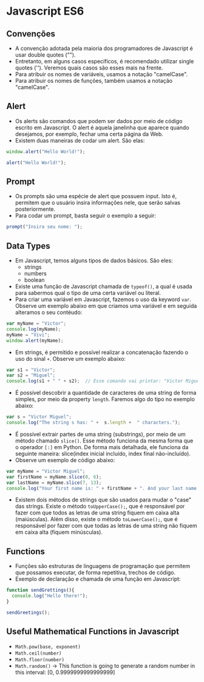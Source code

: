 # Javascript ES6

## Convenções
* A convenção adotada pela maioria dos programadores de Javascript é usar double quotes ("").
* Entretanto, em alguns casos específicos, é recomendado utilizar single quotes (''). Veremos quais casos são esses mais na frente.
* Para atribuir os nomes de variáveis, usamos a notação "camelCase".
* Para atribuir os nomes de funções, também usamos a notação "camelCase".

## Alert
* Os alerts são comandos que podem ser dados por meio de código escrito em Javascript. O alert é aquela janelinha que aparece quando desejamos, por exemplo, fechar uma certa página da Web.
* Existem duas maneiras de codar um alert. São elas:
```javascript
window.alert("Hello World!");

alert("Hello World!");
```

## Prompt
* Os prompts são uma espécie de alert que possuem input. Isto é, permitem que o usuário insira informações nele, que serão salvas posteriormente.
* Para codar um prompt, basta seguir o exemplo a seguir:
```javascript
prompt("Insira seu nome: ");
```

## Data Types
* Em Javascript, temos alguns tipos de dados básicos. São eles:
  * strings
  * numbers
  * boolean
* Existe uma função de Javascript chamada de ```typeof()```, a qual é usada para sabermos qual o tipo de uma certa variável ou literal.
* Para criar uma variável em Javascript, fazemos o uso da keyword ```var```. Observe um exemplo abaixo em que criamos uma variável e em seguida alteramos o seu contéudo:
```javascript
var myName = "Victor";
console.log(myName);
myName = "Vivi";
window.alert(myName);
```
* Em strings, é permitido e possível realizar a concatenação fazendo o uso do sinal ```+```. Observe um exemplo abaixo:
```javascript
var s1 = "Victor";
var s2 = "Miguel";
console.log(s1 + " " + s2);  // Esse comando vai printar: "Victor Miguel".
```
* É possível descobrir a quantidade de caracteres de uma string de forma simples, por meio da property ```length```.  Faremos algo do tipo no exemplo abaixo:
```javascript
var s = "Victor Miguel";
console.log("The string s has: " +  s.length +  " characters.");
```
* É possível extrair partes de uma string (substrings), por meio de um método chamado ```slice()```. Esse método funciona da mesma forma que o operador ```[:]``` em Python. De forma mais detalhada, ele funciona da seguinte maneira: slice(index inicial incluído, index final não-incluído).
* Observe um exemplo de código abaixo:
```javascript
var myName = "Victor Miguel";
var firstName = myName.slice(0, 6);
var lastName = myName.slice(7, 13);
console.log("Your first name is: " + firstName + ". And your last name is: " + lastName);
```
* Existem dois métodos de strings que são usados para mudar o "case" das strings. Existe o método ```toUpperCase();```, que é responsável por fazer com que todos as letras de uma string fiquem em caixa alta (maiúsculas). Além disso, existe o método ```toLowerCase();```, que é responsável por fazer com que todas as letras de uma string não fiquem em caixa alta (fiquem minúsculas).

## Functions
* Funções são estruturas de linguagens de programação que permitem que possamos executar, de forma repetitiva, trechos de código.
* Exemplo de declaração e chamada de uma função em Javascript:
```javascript
function sendGrettings(){
  console.log("Hello there!");
}

sendGreetings();
```

## Useful Mathematical Functions in Javascript
* ```Math.pow(base, exponent)```
* ```Math.ceil(number)```
* ```Math.floor(number)```
* ```Math.random()``` -> This function is going to generate a random number in this interval: [0, 0.9999999999999999]

